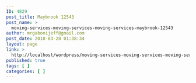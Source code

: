 ```yaml
---
ID: 4829
post_title: Maybrook 12543
post_name: >
  moving-services-moving-services-moving-services-maybrook-12543
author: mrgabonijeff@gmail.com
post_date: 2018-03-28 01:38:34
layout: page
link: >
  http://localhost/wordpress/moving-services-moving-services-moving-services-maybrook-12543/
published: true
tags: [ ]
categories: [ ]
---
```

